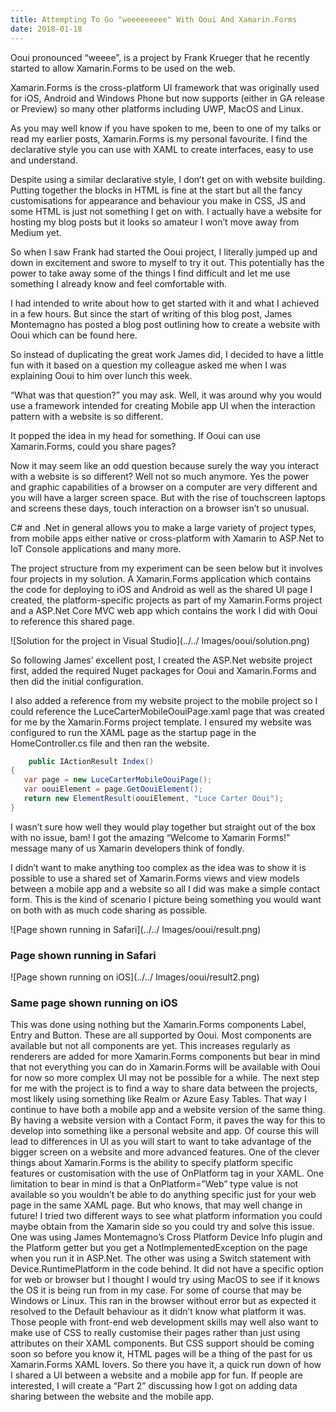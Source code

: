 ```yaml
--- 
title: Attempting To Go "weeeeeeeee" With Ooui And Xamarin.Forms
date: 2018-01-18
---
```


Ooui pronounced “weeee”, is a project by Frank Krueger that he recently started to allow Xamarin.Forms to be used on the web.

Xamarin.Forms is the cross-platform UI framework that was originally used for iOS, Android and Windows Phone but now supports (either in GA release or Preview) so many other platforms including UWP, MacOS and Linux.

As you may well know if you have spoken to me, been to one of my talks or read my earlier posts, Xamarin.Forms is my personal favourite. I find the declarative style you can use with XAML to create interfaces, easy to use and understand.

Despite using a similar declarative style, I don’t get on with website building. Putting together the blocks in HTML is fine at the start but all the fancy customisations for appearance and behaviour you make in CSS, JS and some HTML is just not something I get on with. I actually have a website for hosting my blog posts but it looks so amateur I won’t move away from Medium yet.

So when I saw Frank had started the Ooui project, I literally jumped up and down in excitement and swore to myself to try it out. This potentially has the power to take away some of the things I find difficult and let me use something I already know and feel comfortable with.

I had intended to write about how to get started with it and what I achieved in a few hours. But since the start of writing of this blog post, James Montemagno has posted a blog post outlining how to create a website with Ooui which can be found here.

So instead of duplicating the great work James did, I decided to have a little fun with it based on a question my colleague asked me when I was explaining Ooui to him over lunch this week.

“What was that question?” you may ask. Well, it was around why you would use a framework intended for creating Mobile app UI when the interaction pattern with a website is so different.

It popped the idea in my head for something. If Ooui can use Xamarin.Forms, could you share pages?

Now it may seem like an odd question because surely the way you interact with a website is so different? Well not so much anymore. Yes the power and graphic capabilities of a browser on a computer are very different and you will have a larger screen space. But with the rise of touchscreen laptops and screens these days, touch interaction on a browser isn’t so unusual.

C# and .Net in general allows you to make a large variety of project types, from mobile apps either native or cross-platform with Xamarin to ASP.Net to IoT Console applications and many more.

The project structure from my experiment can be seen below but it involves four projects in my solution. A Xamarin.Forms application which contains the code for deploying to iOS and Android as well as the shared UI page I created, the platform-specific projects as part of my Xamarin.Forms project and a ASP.Net Core MVC web app which contains the work I did with Ooui to reference this shared page.

![Solution for the project in Visual Studio](../../ Images/ooui/solution.png)

So following James’ excellent post, I created the ASP.Net website project first, added the required Nuget packages for Ooui and Xamarin.Forms and then did the initial configuration.

I also added a reference from my website project to the mobile project so I could reference the LuceCarterMobileOouiPage.xaml page that was created for me by the Xamarin.Forms project template. I ensured my website was configured to run the XAML page as the startup page in the HomeController.cs file and then ran the website.

```csharp
    public IActionResult Index()
{
   var page = new LuceCarterMobileOouiPage();
   var oouiElement = page.GetOouiElement();
   return new ElementResult(oouiElement, "Luce Carter Ooui");
}
```

I wasn’t sure how well they would play together but straight out of the box with no issue, bam! I got the amazing “Welcome to Xamarin Forms!” message many of us Xamarin developers think of fondly.

I didn’t want to make anything too complex as the idea was to show it is possible to use a shared set of Xamarin.Forms views and view models between a mobile app and a website so all I did was make a simple contact form. This is the kind of scenario I picture being something you would want on both with as much code sharing as possible.

![Page shown running in Safari](../../ Images/ooui/result.png)
### Page shown running in Safari

![Page shown running on iOS](../../ Images/ooui/result2.png)
### Same page shown running on iOS

This was done using nothing but the Xamarin.Forms components Label, Entry and Button. These are all supported by Ooui. Most components are available but not all components are yet. This increases regularly as renderers are added for more Xamarin.Forms components but bear in mind that not everything you can do in Xamarin.Forms will be available with Ooui for now so more complex UI may not be possible for a while.
The next step for me with the project is to find a way to share data between the projects, most likely using something like Realm or Azure Easy Tables. That way I continue to have both a mobile app and a website version of the same thing.
By having a website version with a Contact Form, it paves the way for this to develop into something like a personal website and app. Of course this will lead to differences in UI as you will start to want to take advantage of the bigger screen on a website and more advanced features.
One of the clever things about Xamarin.Forms is the ability to specify platform specific features or customisation with the use of OnPlatform tag in your XAML. One limitation to bear in mind is that a OnPlatform=”Web” type value is not available so you wouldn’t be able to do anything specific just for your web page in the same XAML page. But who knows, that may well change in future!
I tried two different ways to see what platform information you could maybe obtain from the Xamarin side so you could try and solve this issue.
One was using James Montemagno’s Cross Platform Device Info plugin and the Platform getter but you get a NotImplementedException on the page when you run it in ASP.Net.
The other was using a Switch statement with Device.RuntimePlatform in the code behind. It did not have a specific option for web or browser but I thought I would try using MacOS to see if it knows the OS it is being run from in my case. For some of course that may be Windows or Linux. This ran in the browser without error but as expected it resolved to the Default behaviour as it didn’t know what platform it was.
Those people with front-end web development skills may well also want to make use of CSS to really customise their pages rather than just using attributes on their XAML components. But CSS support should be coming soon so before you know it, HTML pages will be a thing of the past for us Xamarin.Forms XAML lovers.
So there you have it, a quick run down of how I shared a UI between a website and a mobile app for fun. If people are interested, I will create a “Part 2” discussing how I got on adding data sharing between the website and the mobile app.

